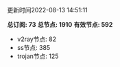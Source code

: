 更新时间2022-08-13 14:51:11

**总订阅: 73**
**总节点: 1910**
**有效节点: 592**
- v2ray节点: 82
- ss节点: 385
- trojan节点: 125
